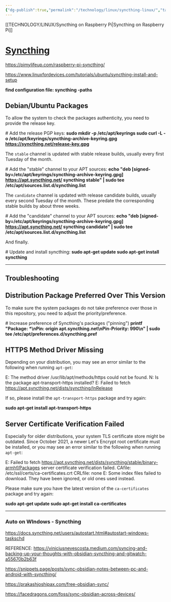 ```yaml
---
{"dg-publish":true,"permalink":"/technology/linux/syncthing-linux/","tags":["linux","syncthing"],"noteIcon":"","created":"2024-04-04 13:55","updated":"2024-04-04 13:56"}
---
```


[[TECHNOLOGY/LINUX/Syncthing on Raspberry Pi\|Syncthing on Raspberry Pi]]
# [Syncthing](https://apt.syncthing.net/)

https://pimylifeup.com/raspberry-pi-syncthing/

https://www.linuxfordevices.com/tutorials/ubuntu/syncthing-install-and-setup

**find configuration file: syncthing -paths**

## Debian/Ubuntu Packages

To allow the system to check the packages authenticity, you need to provide the release key.

\# Add the release PGP keys:
**sudo mkdir -p /etc/apt/keyrings
sudo curl -L -o /etc/apt/keyrings/syncthing-archive-keyring.gpg https://syncthing.net/release-key.gpg**

The `stable` channel is updated with stable release builds, usually every first Tuesday of the month.

\# Add the "stable" channel to your APT sources:
**echo "deb \[signed-by=/etc/apt/keyrings/syncthing-archive-keyring.gpg\] https://apt.syncthing.net/ syncthing stable" | sudo tee /etc/apt/sources.list.d/syncthing.list**

The `candidate` channel is updated with release candidate builds, usually every second Tuesday of the month. These predate the corresponding stable builds by about three weeks.

\# Add the "candidate" channel to your APT sources:
**echo "deb \[signed-by=/etc/apt/keyrings/syncthing-archive-keyring.gpg\] https://apt.syncthing.net/ syncthing candidate" | sudo tee /etc/apt/sources.list.d/syncthing.list**

And finally.

\# Update and install syncthing:
**sudo apt-get update
sudo apt-get install syncthing**

---

## Troubleshooting

## Distribution Package Preferred Over This Version

To make sure the system packages do not take preference over those in this repository, you need to adjust the priority/preference.

\# Increase preference of Syncthing's packages ("pinning")
**printf "Package: \*\\nPin: origin apt.syncthing.net\\nPin-Priority: 990\\n" | sudo tee /etc/apt/preferences.d/syncthing.pref**

## HTTPS Method Driver Missing

Depending on your distribution, you may see an error similar to the following when running `apt-get`:

E: The method driver /usr/lib/apt/methods/https could not be found.
N: Is the package apt-transport-https installed?
E: Failed to fetch https://apt.syncthing.net/dists/syncthing/InRelease

If so, please install the `apt-transport-https` package and try again:

**sudo apt-get install apt-transport-https**

## Server Certificate Verification Failed

Especially for older distributions, your system TLS certificate store might be outdated. Since October 2021, a newer Let's Encrypt root certificate must be installed, or you may see an error similar to the following when running `apt-get`:

E: Failed to fetch https://apt.syncthing.net/dists/syncthing/stable/binary-armhf/Packages
server certificate verification failed. CAfile: /etc/ssl/certs/ca-certificates.crt CRLfile: none
E: Some index files failed to download. They have been ignored, or old ones used instead.

Please make sure you have the latest version of the `ca-certificates` package and try again:

**sudo apt-get update
sudo apt-get install ca-certificates**

---
### Auto on WIndows - Syncthing
https://docs.syncthing.net/users/autostart.html#autostart-windows-taskschd


REFERENCE:
https://viniciusnevescosta.medium.com/syncing-and-backing-up-your-thoughts-with-obsidian-syncthing-and-gitwatch-a55670b2b63f

https://snippets.page/posts/sync-obsidian-notes-between-pc-and-android-with-syncthing/

https://prakashjoshipax.com/free-obsidian-sync/

https://facedragons.com/foss/sync-obsidian-across-devices/